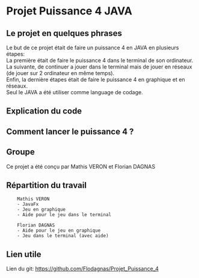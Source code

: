 # Projet Puissance 4 JAVA

## Le projet en quelques phrases

Le but de ce projet était de faire un puissance 4 en JAVA en plusieurs étapes:      
La première était de faire le puissance 4 dans le terminal de son ordinateur.       
La suivante, de continuer a jouer dans le terminal mais de jouer en réseaux (de jouer sur 2 ordinateur en même temps).          
Enfin, la dernière étapes était de faire le puissance 4 en graphique et en réseaux.     
Seul le JAVA a été utiliser comme language de codage.

## Explication du code

## Comment lancer le puissance 4 ?

## Groupe

Ce projet a été conçu par Mathis VERON et Florian DAGNAS

## Répartition du travail

```
    Mathis VERON
    - JavaFx
    - Jeu en graphique
    - Aide pour le jeu dans le terminal
```

```
    Florian DAGNAS
    - Aide pour le jeu en graphique
    - Jeu dans le terminal (avec aide)
```
## Lien utile

Lien du git: https://github.com/Flodagnas/Projet_Puissance_4